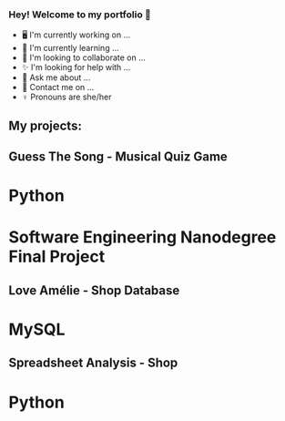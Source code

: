 ### Hey! Welcome to my portfolio 👋

- 🖥️ I'm currently working on ...
- 🌱 I'm currently learning ...
- 🤝 I'm looking to collaborate on ...
- ✨ I'm looking for help with ...
- 💬 Ask me about ...
- 📲 Contact me on ...
- ♀️ Pronouns are she/her

## My projects:

## Guess The Song - Musical Quiz Game
# Python
# Software Engineering Nanodegree Final Project

## Love Amélie - Shop Database
# MySQL

## Spreadsheet Analysis - Shop
# Python
